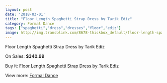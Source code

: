 ```yaml
---
layout: post
date: '2018-03-01'
title: "Floor Length Spaghetti Strap Dress by Tarik Ediz"
category: Formal Dance
tags: ["spaghetti","dress","dresses","floor","ediz"]
image: http://img.transblink.com/8678-thickbox_default/floor-length-spaghetti-strap-dress-by-tarik-ediz.jpg
---
```

Floor Length Spaghetti Strap Dress by Tarik Ediz

On Sales: **$340.99**
<a href="https://www.transblink.com/en/formal-dance/2859-floor-length-spaghetti-strap-dress-by-tarik-ediz.html"><amp-img layout="responsive" width="600" height="600" src="//img.transblink.com/8678-thickbox_default/floor-length-spaghetti-strap-dress-by-tarik-ediz.jpg" alt="Floor Length Spaghetti Strap Dress by Tarik Ediz 0" /></a>
<a href="https://www.transblink.com/en/formal-dance/2859-floor-length-spaghetti-strap-dress-by-tarik-ediz.html"><amp-img layout="responsive" width="600" height="600" src="//img.transblink.com/8680-thickbox_default/floor-length-spaghetti-strap-dress-by-tarik-ediz.jpg" alt="Floor Length Spaghetti Strap Dress by Tarik Ediz 1" /></a>
<a href="https://www.transblink.com/en/formal-dance/2859-floor-length-spaghetti-strap-dress-by-tarik-ediz.html"><amp-img layout="responsive" width="600" height="600" src="//img.transblink.com/8679-thickbox_default/floor-length-spaghetti-strap-dress-by-tarik-ediz.jpg" alt="Floor Length Spaghetti Strap Dress by Tarik Ediz 2" /></a>

Buy it: [Floor Length Spaghetti Strap Dress by Tarik Ediz](https://www.transblink.com/en/formal-dance/2859-floor-length-spaghetti-strap-dress-by-tarik-ediz.html "Floor Length Spaghetti Strap Dress by Tarik Ediz")

View more: [Formal Dance](https://www.transblink.com/en/6-formal-dance "Formal Dance")